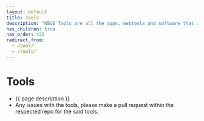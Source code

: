 ```yaml
---
layout: default
title: Tools
description: "KBVE Tools are all the apps, webtools and software that is currently maintained and offered by KBVE."
has_children: true
nav_order: 420
redirect_from:
  - /tool/
  - /tools/
---
```

# Tools
- {{ page.description }}
- Any issues with the tools, please make a pull request within the respected repo for the said tools. 